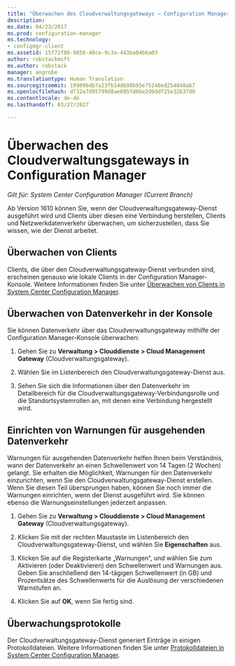 ```yaml
---
title: "Überwachen des Cloudverwaltungsgateways – Configuration Manager | Microsoft-Dokumentation"
description: 
ms.date: 04/23/2017
ms.prod: configuration-manager
ms.technology:
- configmgr-client
ms.assetid: 15f72f80-9850-40ce-9c3a-443ba04b6a03
author: robstackmsft
ms.author: robstack
manager: angrobe
ms.translationtype: Human Translation
ms.sourcegitcommit: 199096db7a23fb14db98b95e75246ed254848ab7
ms.openlocfilehash: df32a7d95799d8ae685fd66e2d9ddf25e32b37d0
ms.contentlocale: de-de
ms.lasthandoff: 03/27/2017

---
```


# <a name="monitor-cloud-management-gateway-in-configuration-manager"></a>Überwachen des Cloudverwaltungsgateways in Configuration Manager

*Gilt für: System Center Configuration Manager (Current Branch)*

Ab Version 1610 können Sie, wenn der Cloudverwaltungsgateway-Dienst ausgeführt wird und Clients über diesen eine Verbindung herstellen, Clients und Netzwerkdatenverkehr überwachen, um sicherzustellen, dass Sie wissen, wie der Dienst arbeitet.

## <a name="monitor-clients"></a>Überwachen von Clients

Clients, die über den Cloudverwaltungsgateway-Dienst verbunden sind, erscheinen genauso wie lokale Clients in der Configuration Manager-Konsole. Weitere Informationen finden Sie unter [Überwachen von Clients in System Center Configuration Manager](monitor-clients.md).

## <a name="monitor-traffic-in-the-console"></a>Überwachen von Datenverkehr in der Konsole

Sie können Datenverkehr über das Cloudverwaltungsgateway mithilfe der Configuration Manager-Konsole überwachen:

1. Gehen Sie zu **Verwaltung > Clouddienste > Cloud Management Gateway** (Cloudverwaltungsgateway).

2. Wählen Sie im Listenbereich den Cloudverwaltungsgateway-Dienst aus.

3. Sehen Sie sich die Informationen über den Datenverkehr im Detailbereich für die Cloudverwaltungsgateway-Verbindungsrolle und die Standortsystemrollen an, mit denen eine Verbindung hergestellt wird.

## <a name="set-up-outbound-traffic-alerts"></a>Einrichten von Warnungen für ausgehenden Datenverkehr

Warnungen für ausgehenden Datenverkehr helfen Ihnen beim Verständnis, wann der Datenverkehr an einen Schwellenwert von 14 Tagen (2 Wochen) gelangt. Sie erhalten die Möglichkeit, Warnungen für den Datenverkehr einzurichten, wenn Sie den Cloudverwaltungsgateway-Dienst erstellen. Wenn Sie diesen Teil übersprungen haben, können Sie noch immer die Warnungen einrichten, wenn der Dienst ausgeführt wird. Sie können ebenso die Warnungseinstellungen jederzeit anpassen.

1. Gehen Sie zu **Verwaltung > Clouddienste > Cloud Management Gateway** (Cloudverwaltungsgateway).

2. Klicken Sie mit der rechten Maustaste im Listenbereich den Cloudverwaltungsgateway-Dienst, und wählen Sie **Eigenschaften** aus.

3. Klicken Sie auf die Registerkarte „Warnungen“, und wählen Sie zum Aktivieren (oder Deaktivieren) den Schwellenwert und Warnungen aus. Geben Sie anschließend den 14-tägigen Schwellenwert (in GB) und Prozentsätze des Schwellenwerts für die Auslösung der verschiedenen Warnstufen an.

4. Klicken Sie auf **OK**, wenn Sie fertig sind.

## <a name="monitor-logs"></a>Überwachungsprotokolle

Der Cloudverwaltungsgateway-Dienst generiert Einträge in einigen Protokolldateien. Weitere Informationen finden Sie unter [Protokolldateien in System Center Configuration Manager](/sccm/core/plan-design/hierarchy/log-files).

